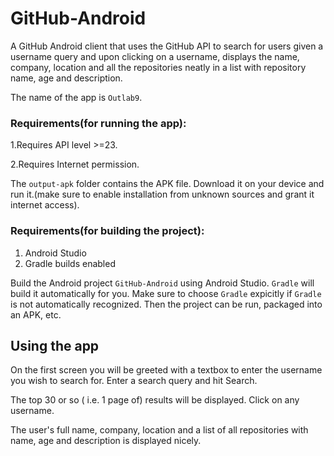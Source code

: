 # GitHub-Android
A GitHub Android client that uses the GitHub API to search for users given a username query and upon clicking on a username, displays the name, company, location and all the repositories neatly in a list with repository name, age and description.

The name of the app is `Outlab9`.

### Requirements(for running the app):
1.Requires API level >=23.

2.Requires Internet permission.

The `output-apk` folder contains the APK file. Download it on your device and run it.(make sure to enable installation from unknown sources and grant it internet access).

### Requirements(for building the project):
1. Android Studio
2. Gradle builds enabled

Build the Android project `GitHub-Android` using Android Studio. `Gradle` will build it automatically for you. Make sure to choose `Gradle` expicitly if `Gradle` is not automatically recognized.
Then the project can be run, packaged into an APK, etc.

## Using the app

On the first screen you will be greeted with a textbox to enter the username you wish to search for. Enter a search query and hit Search.

The top 30 or so ( i.e. 1 page of) results will be displayed. Click on any username.

The user's full name, company, location and a list of all repositories with name, age and description is displayed nicely.
